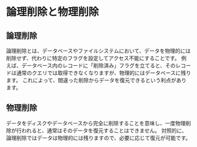 # 論理削除と物理削除

## 論理削除

論理削除とは、データベースやファイルシステムにおいて、データを物理的には削除せず、代わりに特定のフラグを設定してアクセス不能にすることです。
例えば、データベース内のレコードに「削除済み」フラグを立てると、そのレコードは通常のクエリでは取得できなくなりますが、物理的にはデータベースに残ります。
これによって、間違った削除からデータを復元できるという利点があります。

## 物理削除

データをディスクやデータベースから完全に削除することを意味し、一度物理削除が行われると、通常はそのデータを復元することはできません。
対照的に、論理削除ではデータは物理的には残りますので、必要に応じて復元が可能です。
